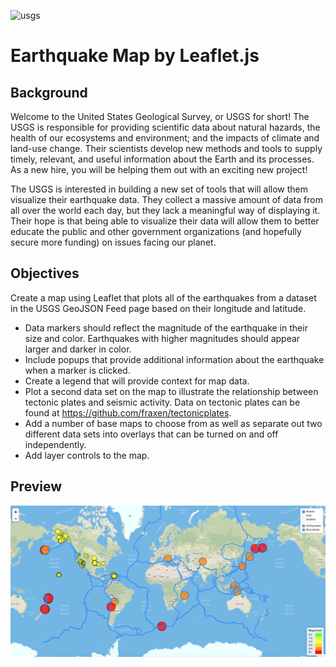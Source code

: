![usgs](https://www.pitandquarry.com/wp-content/uploads/2016/05/usgs-logo-green.jpg)
# Earthquake Map by Leaflet.js
## Background 
Welcome to the United States Geological Survey, or USGS for short! The USGS is responsible for providing scientific data about natural hazards, the health of our ecosystems and environment; and the impacts of climate and land-use change. Their scientists develop new methods and tools to supply timely, relevant, and useful information about the Earth and its processes. As a new hire, you will be helping them out with an exciting new project!

The USGS is interested in building a new set of tools that will allow them visualize their earthquake data. They collect a massive amount of data from all over the world each day, but they lack a meaningful way of displaying it. Their hope is that being able to visualize their data will allow them to better educate the public and other government organizations (and hopefully secure more funding) on issues facing our planet.

## Objectives
Create a map using Leaflet that plots all of the earthquakes from a dataset in the USGS GeoJSON Feed page based on their longitude and latitude.
* Data markers should reflect the magnitude of the earthquake in their size and color. Earthquakes with higher magnitudes should appear larger and darker in color.
* Include popups that provide additional information about the earthquake when a marker is clicked.
* Create a legend that will provide context for map data.
* Plot a second data set on the map to illustrate the relationship between tectonic plates and seismic activity. Data on tectonic plates can be found at https://github.com/fraxen/tectonicplates.
* Add a number of base maps to choose from as well as separate out two different data sets into overlays that can be turned on and off independently.
* Add layer controls to the map.
## Preview
![preview](preview.png)
